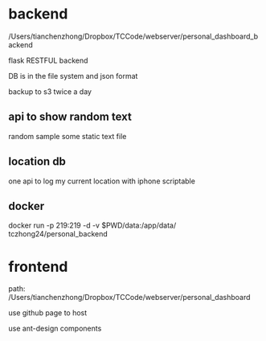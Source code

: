 
# backend

/Users/tianchenzhong/Dropbox/TCCode/webserver/personal_dashboard_backend

flask RESTFUL backend

DB is in the file system and json format

backup to s3 twice a day

## api to show random text

random sample some static text file
## location db

one api to log my current location with iphone scriptable 

## docker

docker run -p 219:219 -d -v $PWD/data:/app/data/ tczhong24/personal_backend

# frontend

path: /Users/tianchenzhong/Dropbox/TCCode/webserver/personal_dashboard

use github page to host

use ant-design components